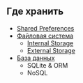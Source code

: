 ## Где хранить
* [Shared Preferences](#/storage__shared_preferences)
* [Файловая система](#/storage__filesystem)
    - [Internal Storage](#/storage__filesystem_internal)
    - [External Storage](#/storage__filesystem_external)
* [База данных](#/storage__database)
    - SQLite & ORM
    - NoSQL
